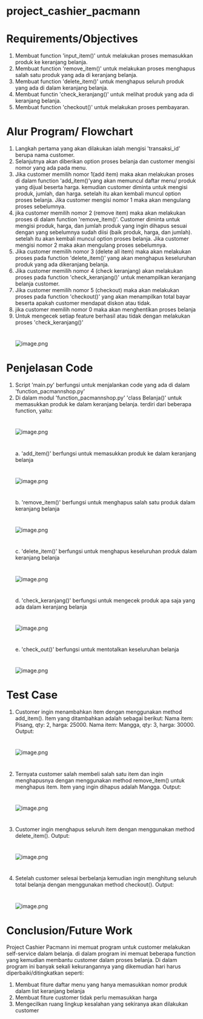 # project_cashier_pacmann
#
# Requirements/Objectives
1. Membuat function 'input_item()' untuk melakukan proses memasukkan produk ke keranjang belanja.
2. Membuat function 'remove_item()' untuk melakukan proses menghapus salah satu produk yang ada di keranjang belanja.
3. Membuat function 'delete_item()' untuk menghapus seluruh produk yang ada di dalam keranjang belanja.
4. Membuat functin 'check_keranjang()' untuk melihat produk yang ada di keranjang belanja.
5. Membuat function 'checkout()' untuk melakukan proses pembayaran.

# Alur Program/ Flowchart
1. Langkah pertama yang akan dilakukan ialah mengisi 'transaksi_id' berupa nama customer.
2. Selanjutnya akan diberikan option proses belanja dan customer mengisi nomor yang ada pada menu.
3. Jika customer memilih nomor 1(add item) maka akan melakukan proses di dalam function 'add_item()'yang akan memuncul daftar menu/ produk yang dijual beserta harga. kemudian customer diminta untuk mengisi produk, jumlah, dan harga. setelah itu akan kembali muncul option proses belanja. Jika customer mengisi nomor 1 maka akan mengulang proses sebelumnya.
4. jika customer memilih nomor 2 (remove item) maka akan melakukan proses di dalam function 'remove_item()'. Customer diminta untuk mengisi produk, harga, dan jumlah produk yang ingin dihapus sesuai dengan yang sebelumnya sudah diisi (baik produk, harga, dan jumlah). setelah itu akan kembali muncul option proses belanja. Jika customer mengisi nomor 2 maka akan mengulang proses sebelumnya.
5. Jika customer memilih nomor 3 (delete all item) maka akan melakukan proses pada function 'delete_item()' yang akan menghapus keseluruhan produk yang ada dikeranjang belanja.
6. Jika customer memilih nomor 4 (check keranjang) akan melakukan proses pada function 'check_keranjang()' untuk menampilkan keranjang belanja customer.
7. Jika customer memilih nomor 5 (checkout) maka akan melakukan proses pada function 'checkout()' yang akan menampilkan total bayar beserta apakah customer mendapat diskon atau tidak.
8. jika customer memilih nomor 0 maka akan menghentikan proses belanja
9. Untuk mengecek setiap feature berhasil atau tidak dengan melakukan proses 'check_keranjang()'
   #
   ![image.png](https://github.com/srihayaati21/project_cashier_pacmann/blob/main/flowchart.png)
   
# Penjelasan Code
1. Script 'main.py' berfungsi untuk menjalankan code yang ada di dalam 'function_pacmannshop.py'
2. Di dalam modul 'function_pacmannshop.py' 'class Belanja()' untuk memasukkan produk ke dalam keranjang belanja. terdiri dari beberapa function, yaitu:
   #
   ![image.png](https://github.com/srihayaati21/project_cashier_pacmann/blob/main/class%202.png)
   #
   a. 'add_item()' berfungsi untuk memasukkan produk ke dalam keranjang belanja
   #
   ![image.png](https://github.com/srihayaati21/project_cashier_pacmann/blob/main/F.1.C.2.png)
   #
   b. 'remove_item()' berfungsi untuk menghapus salah satu produk dalam keranjang belanja
   #
   ![image.png](https://github.com/srihayaati21/project_cashier_pacmann/blob/main/F.2.C.2.png)
   #
   c. 'delete_item()' berfungsi untuk menghapus keseluruhan produk dalam keranjang belanja
   #
   ![image.png](https://github.com/srihayaati21/project_cashier_pacmann/blob/main/F.3.C.2.png)
   #
   d. 'check_keranjang()' berfungsi untuk mengecek produk apa saja yang ada dalam keranjang belanja
   #
   ![image.png](https://github.com/srihayaati21/project_cashier_pacmann/blob/main/F.4.C.2.png)
   #
   e. 'check_out()' berfungsi untuk mentotalkan keseluruhan belanja
   #
   ![image.png](https://github.com/srihayaati21/project_cashier_pacmann/blob/main/F.5.C.2.png)

# Test Case
1. Customer ingin menambahkan item dengan menggunakan method add_item().  Item yang ditambahkan adalah sebagai berikut:
   Nama item: Pisang, qty: 2, harga: 25000.
   Nama item: Mangga, qty: 3, harga: 30000.
   Output:
   #
   ![image.png](https://github.com/srihayaati21/project_cashier_pacmann/blob/main/Screenshot%202023-07-08%20190542.png)
   #
2. Ternyata customer salah membeli salah satu item dan ingin menghapusnya dengan menggunakan method remove_item() untuk menghapus item. Item yang ingin dihapus adalah Mangga. Output:
   #
   ![image.png](https://github.com/srihayaati21/project_cashier_pacmann/blob/main/Screenshot%202023-07-08%20190612.png)
   #
3. Customer ingin menghapus seluruh item dengan menggunakan method delete_item(). Output:
   # 
   ![image.png](https://github.com/srihayaati21/project_cashier_pacmann/blob/main/Screenshot%202023-07-08%20190637.png)
   #
4. Setelah customer selesai berbelanja kemudian ingin menghitung seluruh total belanja dengan menggunakan method checkout(). Output:
   #
   ![image.png](https://github.com/srihayaati21/project_cashier_pacmann/blob/main/Screenshot%202023-07-08%20190753.png)
   #

# Conclusion/Future Work
Project Cashier Pacmann ini memuat program untuk customer melakukan self-service dalam belanja. di dalam program ini memuat beberapa function yang kemudian membantu customer dalam proses belanja. Di dalam program ini banyak sekali kekurangannya yang dikemudian hari harus diperbaiki/ditingkatkan seperti: 
1. Membuat fiture daftar menu yang hanya memasukkan nomor produk dalam list keranjang belanja
2. Membuat fiture customer tidak perlu memasukkan harga
3. Mengecilkan ruang lingkup kesalahan yang sekiranya akan dilakukan customer
